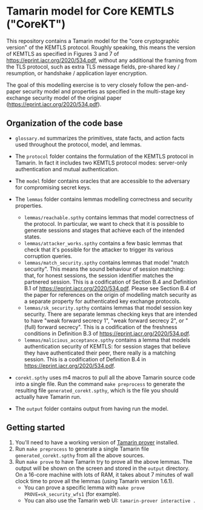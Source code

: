 # Tamarin model for Core KEMTLS ("CoreKT")

This repository contains a Tamarin model for the "core cryptographic version" of the KEMTLS protocol.  Roughly speaking, this means the version of KEMTLS as specified in Figures 3 and 7 of https://eprint.iacr.org/2020/534.pdf, without any additional the framing from the TLS protocol, such as extra TLS message fields, pre-shared key / resumption, or handshake / application layer encryption.

The goal of this modelling exercise is to very closely follow the pen-and-paper security model and properties as specified in the multi-stage key exchange security model of the original paper (https://eprint.iacr.org/2020/534.pdf).

## Organization of the code base

- `glossary.md` summarizes the primitives, state facts, and action facts used throughout the protocol, model, and lemmas.

- The `protocol` folder contains the formulation of the KEMTLS protocol in Tamarin.  In fact it includes two KEMTLS protocol modes: server-only authentication and mutual authentication.

- The `model` folder contains oracles that are accessible to the adversary for compromising secret keys.

- The `lemmas` folder contains lemmas modelling correctness and security properties.

	- `lemmas/reachable.spthy` contains lemmas that model correctness of the protocol. In particular, we want to check that it is possible to generate sessions and stages that achieve each of the intended states.
	- `lemmas/attacker_works.spthy` contains a few basic lemmas that check that it's possible for the attacker to trigger its various corruption queries.
	- `lemmas/match_security.spthy` contains lemmas that model "match security". This means the sound behaviour of session matching: that, for honest sessions, the session identifier matches the partnered session. This is a codification of Section B.4 and Definition B.1 of https://eprint.iacr.org/2020/534.pdf. Please see Section B.4 of the paper for references on the origin of modelling match security as a separate property for authenticated key exchange protocols.
	- `lemmas/sk_security.spthy` contains lemmas that model session key security. There are separate lemmas checking keys that are intended to have "weak forward secrecy 1", "weak forward secrecy 2", or "(full) forward secrecy".  This is a codification of the freshness conditions in Definition B.3 of https://eprint.iacr.org/2020/534.pdf.
	- `lemmas/malicious_acceptance.spthy` contains a lemma that models authentication security of KEMTLS: for session stages that believe they have authenticated their peer, there really is a matching session. This is a codification of Definition B.4 in https://eprint.iacr.org/2020/534.pdf.

- `corekt.spthy` uses m4 macros to pull all the above Tamarin source code into a single file.  Run the command `make preprocess` to generate the resulting file `generated_corekt.spthy`, which is the file you should actually have Tamarin run.

- The `output` folder contains output from having run the model.

## Getting started

1. You'll need to have a working version of [Tamarin prover](https://tamarin-prover.github.io) installed.
2. Run `make preprocess` to generate a single Tamarin file `generated_corekt.spthy` from all the above sources.
3. Run `make prove` to have Tamarin try to prove all the above lemmas.  The output will be shown on the screen and stored in the `output` directory.  On a 16-core machine with lots of RAM, it takes about 7 minutes of wall clock time to prove all the lemmas (using Tamarin version 1.6.1).
	- You can prove a specific lemma with `make prove PROVE=sk_security_wfs1` (for example).
	- You can also use the Tamarin web UI: `tamarin-prover interactive .`


